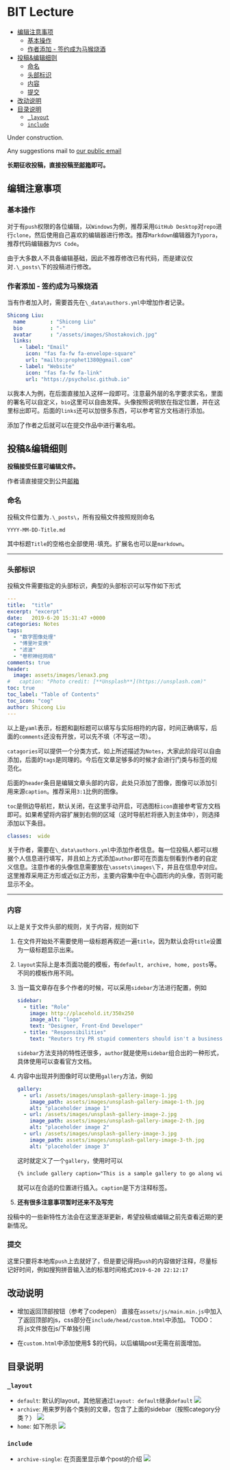 # BIT Lecture

<!-- MarkdownTOC autolink=true -->

- [编辑注意事项](#%E7%BC%96%E8%BE%91%E6%B3%A8%E6%84%8F%E4%BA%8B%E9%A1%B9)
  - [基本操作](#%E5%9F%BA%E6%9C%AC%E6%93%8D%E4%BD%9C)
  - [作者添加 - 签约成为马猴烧酒](#%E4%BD%9C%E8%80%85%E6%B7%BB%E5%8A%A0---%E7%AD%BE%E7%BA%A6%E6%88%90%E4%B8%BA%E9%A9%AC%E7%8C%B4%E7%83%A7%E9%85%92)
- [投稿&编辑细则](#%E6%8A%95%E7%A8%BF%E7%BC%96%E8%BE%91%E7%BB%86%E5%88%99)
  - [命名](#%E5%91%BD%E5%90%8D)
  - [头部标识](#%E5%A4%B4%E9%83%A8%E6%A0%87%E8%AF%86)
  - [内容](#%E5%86%85%E5%AE%B9)
  - [提交](#%E6%8F%90%E4%BA%A4)
- [改动说明](#%E6%94%B9%E5%8A%A8%E8%AF%B4%E6%98%8E)
- [目录说明](#%E7%9B%AE%E5%BD%95%E8%AF%B4%E6%98%8E)
  - [`_layout`](#_layout)
  - [`include`](#include)

<!-- /MarkdownTOC -->



Under construction.

Any suggestions mail to [our public email](mailto:bitlecturepublic@163.com)



**长期征收投稿，直接投稿至[邮箱](mailto:bitlecturepublic@163.com)即可。**



## 编辑注意事项

### 基本操作

对于有`push`权限的各位编辑，以`Windows`为例，推荐采用`GitHub Desktop`对`repo`进行`clone`，然后使用自己喜欢的编辑器进行修改。推荐`Markdown`编辑器为`Typora`，推荐代码编辑器为`VS Code`。

由于大多数人不具备编辑基础，因此不推荐修改已有代码，而是建议仅对`.\_posts\`下的投稿进行修改。

### 作者添加 - 签约成为马猴烧酒

当有作者加入时，需要首先在`\_data\authors.yml`中增加作者记录。

```yaml
Shicong Liu:
  name        : "Shicong Liu"
  bio         : "-"
  avatar      : "/assets/images/Shostakovich.jpg"
  links:
    - label: "Email"
      icon: "fas fa-fw fa-envelope-square"
      url: "mailto:prophet1380@gmail.com"
    - label: "Website"
      icon: "fas fa-fw fa-link"
      url: "https://psycholsc.github.io"
```

以我本人为例，在后面直接加入这样一段即可。注意最外层的名字要求实名，里面的署名可以自定义，`bio`这里可以自由发挥。头像按照说明放在指定位置，并在这里标出即可。后面的`links`还可以加很多东西，可以参考官方文档进行添加。

添加了作者之后就可以在提交作品中进行署名啦。

## 投稿&编辑细则

**投稿接受任意可编辑文件。**

作者请直接提交到公共[邮箱](mailto:bitlecturepublic@163.com)

### 命名

投稿文件位置为`.\_posts\`，所有投稿文件按照规则命名

```
YYYY-MM-DD-Title.md
```

其中标题`Title`的空格也全部使用`-`填充。扩展名也可以是`markdown`。

---

### 头部标识

投稿文件需要指定的头部标识，典型的头部标识可以写作如下形式

```yaml
---
title:  "title"
excerpt: "excerpt"
date:   2019-6-20 15:31:47 +0000
categories: Notes
tags: 
  - "数字图像处理"
  - "傅里叶变换"
  - "滤波"
  - "卷积神经网络"
comments: true
header:
  image: assets/images/lenax3.png
#   caption: "Photo credit: [**Unsplash**](https://unsplash.com)"
toc: true
toc_label: "Table of Contents"
toc_icon: "cog"
author: Shicong Liu
---
```

以上是`yaml`表示，标题和副标题可以填写与实际相符的内容，时间正确填写，后面的`comments`还没有开放，可以先不填（不写这一项）。

`catagories`可以提供一个分类方式，如上所述描述为`Notes`，大家此阶段可以自由添加，后面的`tags`是同理的。今后在文章足够多的时候才会进行门类与标签的规范化。

后面的`header`条目是编辑文章头部的内容，此处只添加了图像，图像可以添加引用来源`caption`。推荐采用`3:1`比例的图像。

`toc`是侧边导航栏，默认关闭，在这里手动开启，可选图标`icon`直接参考官方文档即可。如果希望将内容扩展到右侧的区域（这时导航栏将嵌入到主体中），则选择添加以下条目。

```yaml
classes:  wide
```

关于作者，需要在`\_data\authors.yml`中添加作者信息。每一位投稿人都可以根据个人信息进行填写，并且如上方式添加`author`即可在页面左侧看到作者的自定义信息。注意作者的头像信息需要放在`\assets\images\`下，并且在信息中对应。这里推荐采用正方形或近似正方形，主要内容集中在中心圆形内的头像，否则可能显示不全。



---

### 内容

以上是关于文件头部的规则，关于内容，规则如下

1. 在文件开始处不需要使用一级标题再叙述一遍`title`，因为默认会将`title`设置为一级标题显示出来。

2. `layout`实际上是本页面功能的模板，有`default, archive, home, posts`等。不同的模板作用不同。

3. 当一篇文章存在多个作者的时候，可以采用`sidebar`方法进行配置，例如

    ```yaml
    sidebar:
      - title: "Role"
        image: http://placehold.it/350x250
        image_alt: "logo"
        text: "Designer, Front-End Developer"
      - title: "Responsibilities"
        text: "Reuters try PR stupid commenters should isn't a business model"
    ```

    `sidebar`方法支持的特性还很多，`author`就是使用`sidebar`组合出的一种形式，具体使用可以查看官方文档。

4. 内容中出现并列图像时可以使用`gallery`方法，例如

    ```yaml
    gallery:
      - url: /assets/images/unsplash-gallery-image-1.jpg
        image_path: assets/images/unsplash-gallery-image-1-th.jpg
        alt: "placeholder image 1"
      - url: /assets/images/unsplash-gallery-image-2.jpg
        image_path: assets/images/unsplash-gallery-image-2-th.jpg
        alt: "placeholder image 2"
      - url: /assets/images/unsplash-gallery-image-3.jpg
        image_path: assets/images/unsplash-gallery-image-3-th.jpg
        alt: "placeholder image 3"
    ```

    这时就定义了一个`gallery`，使用时可以

    ```html
    {% include gallery caption="This is a sample gallery to go along with this case study." %}
    ```

    就可以在合适的位置进行插入。`caption`是下方注释标签。

5. **还有很多注意事项暂时还来不及写完**

投稿中的一些新特性方法会在这里逐渐更新，希望投稿或编辑之前先查看近期的更新情况。

### 提交

这里只要将本地库`push`上去就好了，但是要记得把`push`的内容做好注释，尽量标记好时间，例如搜狗拼音输入法的标准时间格式`2019-6-20 22:12:17`

## 改动说明  

- 增加返回顶部按钮（参考了codepen）
  直接在`assets/js/main.min.js`中加入了返回顶部的js，css部分在`include/head/custom.html`中添加。 
  TODO：将.js文件放在js/下单独引用

- 在`custom.html`中添加使用$ $的代码，以后编辑post无需在前面增加。

## 目录说明

### `_layout`

- `default`: 默认的layout，其他层通过`layout: default`继承`default`
![](readme/readme0.png)
- `archive`: 用来罗列各个类别的文章，包含了上面的sidebar（按照category分类？）
![](readme/readme1.png)
- `home`: 如下所示
![](readme/readme3.png)

### `include`
- `archive-single`: 在页面里显示单个post的介绍
![](readme/readme2.png)

